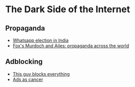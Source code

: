 # The Dark Side of the Internet

## Propaganda
- [Whatsapp election in India](https://www.cjr.org/tow_center/india-whatsapp-analysis-election-security.php)
- [Fox's Murdoch and Ailes: propaganda across the world](http://www.reddit.com/r/worldnews/comments/e8jc50/australias_democracy_has_been_downgraded_from/fadlj19/?context=3)

## Adblocking
- [This guy blocks everything](https://www.devever.net/~hl/total-advertising-denial)
- [Ads as cancer](http://jacek.zlydach.pl/blog/2019-07-31-ads-as-cancer.html)
